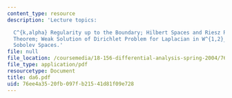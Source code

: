 ```yaml
---
content_type: resource
description: 'Lecture topics:

  C^{k,alpha} Regularity up to the Boundary; Hilbert Spaces and Riesz Representation
  Theorem; Weak Solution of Dirichlet Problem for Laplacian in W^{1,2}_0; Weak Derivatives;
  Sobolev Spaces.'
file: null
file_location: /coursemedia/18-156-differential-analysis-spring-2004/76ee4a3520fb097fb21541d81f09e728_da6.pdf
file_type: application/pdf
resourcetype: Document
title: da6.pdf
uid: 76ee4a35-20fb-097f-b215-41d81f09e728
---
```

